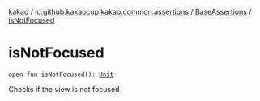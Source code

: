 [kakao](../../index.md) / [io.github.kakaocup.kakao.common.assertions](../index.md) / [BaseAssertions](index.md) / [isNotFocused](./is-not-focused.md)

# isNotFocused

`open fun isNotFocused(): `[`Unit`](https://kotlinlang.org/api/latest/jvm/stdlib/kotlin/-unit/index.html)

Checks if the view is not focused

